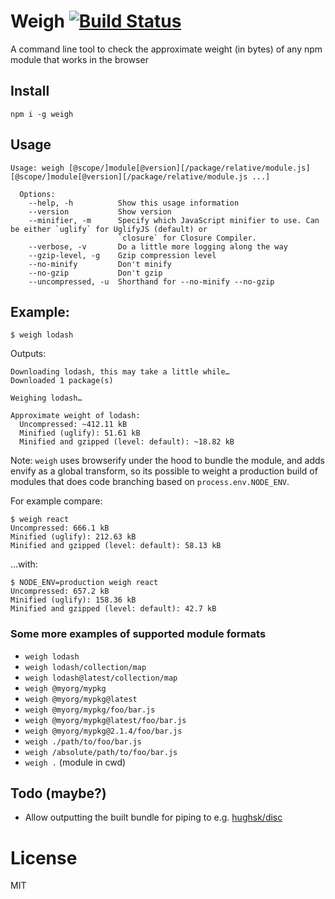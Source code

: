 # Weigh [![Build Status](https://travis-ci.org/bjoerge/weigh.svg)](https://travis-ci.org/bjoerge/weigh)

A command line tool to check the approximate weight (in bytes) of any npm module that works in the browser

## Install

```
npm i -g weigh
```

## Usage

```
Usage: weigh [@scope/]module[@version][/package/relative/module.js] [@scope/]module[@version][/package/relative/module.js ...]

  Options:
    --help, -h          Show this usage information
    --version           Show version
    --minifier, -m      Specify which JavaScript minifier to use. Can be either `uglify` for UglifyJS (default) or
                        `closure` for Closure Compiler.
    --verbose, -v       Do a little more logging along the way
    --gzip-level, -g    Gzip compression level
    --no-minify         Don't minify
    --no-gzip           Don't gzip
    --uncompressed, -u  Shorthand for --no-minify --no-gzip
```

## Example:
```
$ weigh lodash
```
Outputs:
```
Downloading lodash, this may take a little while…
Downloaded 1 package(s)

Weighing lodash…

Approximate weight of lodash:
  Uncompressed: ~412.11 kB
  Minified (uglify): 51.61 kB
  Minified and gzipped (level: default): ~18.82 kB
```

Note: `weigh` uses browserify under the hood to bundle the module, and adds envify as a global
transform, so its possible to weight a production build of modules that does code branching based on
`process.env.NODE_ENV`.

For example compare:

```
$ weigh react
Uncompressed: 666.1 kB
Minified (uglify): 212.63 kB
Minified and gzipped (level: default): 58.13 kB
```

...with:

```
$ NODE_ENV=production weigh react
Uncompressed: 657.2 kB
Minified (uglify): 158.36 kB
Minified and gzipped (level: default): 42.7 kB
```

### Some more examples of supported module formats

- `weigh lodash`
- `weigh lodash/collection/map`
- `weigh lodash@latest/collection/map`
- `weigh @myorg/mypkg`
- `weigh @myorg/mypkg@latest`
- `weigh @myorg/mypkg/foo/bar.js`
- `weigh @myorg/mypkg@latest/foo/bar.js`
- `weigh @myorg/mypkg@2.1.4/foo/bar.js`
- `weigh ./path/to/foo/bar.js`
- `weigh /absolute/path/to/foo/bar.js`
- `weigh .` (module in cwd)

## Todo (maybe?)
- Allow outputting the built bundle for piping to e.g. [hughsk/disc](https://github.com/hughsk/disc)

# License

MIT
